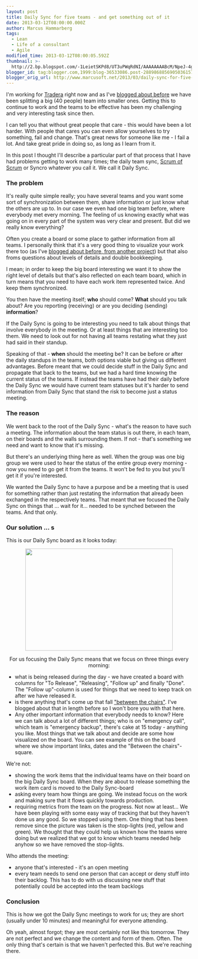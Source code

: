 ```yaml
---
layout: post
title: Daily Sync for five teams - and get something out of it
date: 2013-03-12T08:00:00.000Z
author: Marcus Hammarberg
tags:
  - Lean
  - Life of a consultant
  - Agile
modified_time: 2013-03-12T08:00:05.592Z
thumbnail: >-
  http://2.bp.blogspot.com/-1LeietSKPd8/UT3uPWqRdNI/AAAAAAAABcM/NpeJ-4g27BM/s72-c/Screen+Shot+2013-03-11+at+15.46.00+.png
blogger_id: tag:blogger.com,1999:blog-36533086.post-2889868856905036157
blogger_orig_url: http://www.marcusoft.net/2013/03/daily-sync-for-five-teams-and-get.html
---
```



<div dir="ltr" style="text-align: left;" trbidi="on">

I'm working for [Tradera](http://www.tradera.com/) right now and as I've
[blogged about
before](http://www.marcusoft.net/2013/01/team-marketplace-how-we-splitted-big-40.html) we
have been splitting a big (40 people) team into smaller ones. Getting
this to continue to work and the teams to be effective has been my
challenging and very interesting task since then.

I can tell you that without great people that care - this would have
been a lot harder. With people that cares you can even allow yourselves
to try something, fail and change. That's great news for someone like
me - I fail a lot. And take great pride in doing so, as long as I learn
from it.

In this post I thought I'll describe a particular part of that process
that I have had problems getting to work many times; the daily team
sync, [Scrum of
Scrum](http://www.scrumalliance.org/articles/46-advice-on-conducting-the-scrum-of-scrums-meeting)
or Syncro whatever you call it. We call it Daily Sync.

### The problem

<div>

It's really quite simple really; you have several teams and you want
some sort of synchronization between them, share information or just
know what the others are up to. In our case we even had one big team
before, where everybody met every morning. The feeling of us knowing
exactly what was going on in every part of the system was very clear and
present. But did we really know everything?




Often you create a board or some place to gather information from all
teams. I personally think that it's a very good thing to visualize your
work there too (as I've [blogged about before, from another
project](http://www.marcusoft.net/2011/01/some-boards-in-my-current-project.html))
but that also froms questions about levels of details and double
bookkeeping.

</div>

<div>

I mean; in order to keep the big board interesting we want it to show
the right level of details but that's also reflected on each team board,
which in turn means that you need to have each work item represented
twice. And keep them synchronized.




You then have the meeting itself; **who** should come? **What** should
you talk about? Are you reporting (receiving) or are you deciding
(sending) **information**?

</div>

<div>

If the Daily Sync is going to be interesting you need to talk about
things that involve everybody in the meeting. Or at least things that
are interesting too them. We need to look out for not having all teams
restating what they just had said in their standup.




Speaking of that - **when** should the meeting be? It can be before or
after the daily standups in the teams, both options viable but giving us
different advantages. Before meant that we could decide stuff in the
Daily Sync and propagate that back to the teams, but we had a hard time
knowing the current status of the teams. If instead the teams have had
their daily before the Daily Sync we would have current team statuses
but it's harder to send information from Daily Sync that stand the risk
to become just a status meeting.  

</div>

### The reason

<div>

We went back to the root of the Daily Sync - what's the reason to have
such a meeting. The information about the team status is out there, in
each team, on their boards and the walls surrounding them. If not -
that's something we need and want to know that it's missing.




But there's an underlying thing here as well. When the group was one big
group we were used to hear the status of the entire group every
morning - now you need to go get it from the teams. It won't be fed to
you but you'll get it if you're interested.




We wanted the Daily Sync to have a purpose and be a meeting that is used
for something rather than just restating the information that already
been exchanged in the respectively teams. That meant that we focused the
Daily Sync on things that ... wait for it... needed to be synched
between the teams. And that only.

</div>

### Our solution ... s

<div>

This is our Daily Sync board as it looks today:

</div>
<div class="separator" style="clear: both; text-align: center;">

<a
href="http://2.bp.blogspot.com/-1LeietSKPd8/UT3uPWqRdNI/AAAAAAAABcM/NpeJ-4g27BM/s1600/Screen+Shot+2013-03-11+at+15.46.00+.png"
data-imageanchor="1" style="margin-left: 1em; margin-right: 1em;"><img
src="http://2.bp.blogspot.com/-1LeietSKPd8/UT3uPWqRdNI/AAAAAAAABcM/NpeJ-4g27BM/s400/Screen+Shot+2013-03-11+at+15.46.00+.png"
data-border="0" width="400" height="276" /></a>




For us focusing the Daily Sync means that we focus on three things every
morning:

</div>

<div>

- what is being released during the day - we have created a board with
    columns for "To Release", "Releasing", "Follow up" and finally
    "Done". The "Follow up"-column is used for things that we need to
    keep track on after we have released it.
- is there anything that's come up that fall ["between the
    chairs"](http://www.marcusoft.net/2013/03/between-chairs-management-and-thoughts.html).
    I've blogged about that in length before so I won't bore you with
    that here.  
- Any other important information that everybody needs to know? Here
    we can talk about a lot of different things; who is on "emergency
    call", which team is "emergency backup", there's cake at 15 today -
    anything you like. Most things that we talk about and decide are
    some how visualized on the board. You can see example of this on the
    board where we show important links, dates and the "Between the
    chairs"-square.

<div>

We're not:

</div>

<div>

- showing the work items that the individual teams have on their board
    on the big Daily Sync board. When they are about to release
    something the work item card is moved to the Daily Sync-board
- asking every team how things are going. We instead focus on the work
    and making sure that it flows quickly towards production.
- requiring metrics from the team on the progress. Not now at least...
    We have been playing with some easy way of tracking that but they
    haven't done us any good. So we stopped using them. One thing that
    has been remove since the picture was taken is the stop-lights (red,
    yellow and green). We thought that they could help us known how the
    teams were doing but we realized that we got to know which teams
    needed help anyhow so we have removed the stop-lights.  

</div>

<div>

Who attends the meeting:

</div>

<div>

- anyone that's interested - it's an open meeting
- every team needs to send one person that can accept or deny stuff
    into their backlog. This has to do with us discussing new stuff that
    potentially could be accepted into the team backlogs

### Conclusion

</div>

</div>

<div>

This is how we got the Daily Sync meetings to work for us; they are
short (usually under 10 minutes) and meaningful for everyone attending.




Oh yeah, almost forgot; they are most certainly not like this tomorrow.
They are not perfect and we change the content and form of them. Often.
The only thing that's certain is that we haven't perfected this. But
we're reaching there.

</div>

</div>
